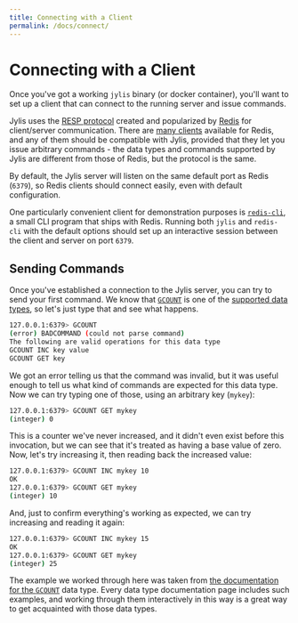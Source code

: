 ```yaml
---
title: Connecting with a Client
permalink: /docs/connect/
---
```


# Connecting with a Client

Once you've got a working `jylis` binary (or docker container), you'll want to set up a client that can connect to the running server and issue commands.

Jylis uses the [RESP protocol](https://redis.io/topics/protocol) created and popularized by [Redis](https://redis.io) for client/server communication. There are [many clients](https://redis.io/clients) available for Redis, and any of them should be compatible with Jylis, provided that they let you issue arbitrary commands - the data types and commands supported by Jylis are different from those of Redis, but the protocol is the same.

By default, the Jylis server will listen on the same default port as Redis (`6379`), so Redis clients should connect easily, even with default configuration.

One particularly convenient client for demonstration purposes is [`redis-cli`](https://redis.io/topics/rediscli), a small CLI program that ships with Redis. Running both `jylis` and `redis-cli` with the default options should set up an interactive session between the client and server on port `6379`.

## Sending Commands

Once you've established a connection to the Jylis server, you can try to send your first command. We know that [`GCOUNT`](../gcount) is one of the [supported data types](../types), so let's just type that and see what happens.

```sh
127.0.0.1:6379> GCOUNT
(error) BADCOMMAND (could not parse command)
The following are valid operations for this data type
GCOUNT INC key value
GCOUNT GET key
```

We got an error telling us that the command was invalid, but it was useful enough to tell us what kind of commands are expected for this data type. Now we can try typing one of those, using an arbitrary key (`mykey`):

```sh
127.0.0.1:6379> GCOUNT GET mykey
(integer) 0
```

This is a counter we've never increased, and it didn't even exist before this invocation, but we can see that it's treated as having a base value of zero. Now, let's try increasing it, then reading back the increased value:

```sh
127.0.0.1:6379> GCOUNT INC mykey 10
OK
127.0.0.1:6379> GCOUNT GET mykey
(integer) 10
```

And, just to confirm everything's working as expected, we can try increasing and reading it again:

```sh
127.0.0.1:6379> GCOUNT INC mykey 15
OK
127.0.0.1:6379> GCOUNT GET mykey
(integer) 25
```

The example we worked through here was taken from [the documentation for the `GCOUNT`](../gcount#examples) data type. Every data type documentation page includes such examples, and working through them interactively in this way is a great way to get acquainted with those data types.
